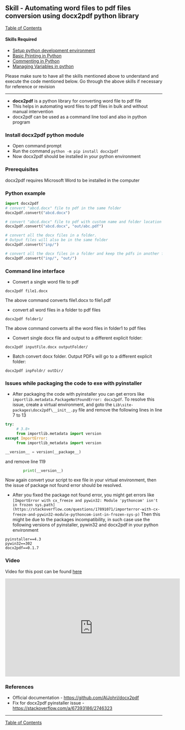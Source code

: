 ## Skill - Automating word files to pdf files conversion using docx2pdf python library

[Table of Contents](https://nagasudhir.blogspot.com/2020/04/taming-python-table-of-contents.html)

#### Skills Required
* [Setup python development environment](https://nagasudhir.blogspot.com/2020/04/setup-python-development-environment_14.html)
* [Basic Printing in Python](https://nagasudhir.blogspot.com/2020/04/basic-printing-in-python.html)
* [Commenting in Python](https://nagasudhir.blogspot.com/2020/04/comments-in-python.html)
* [Managing Variables in python](https://nagasudhir.blogspot.com/2020/04/managing-variables-in-python.html)

Please make sure to have all the skills mentioned above to understand and execute the code mentioned below. Go through the above skills if necessary for reference or revision

<hr/>

* **docx2pdf** is a python library for converting word file to pdf file
* This helps in automating word files to pdf files in bulk and without manual intervention 
* docx2pdf can be used as a command line tool and also in python program

### Install docx2pdf python module
* Open command prompt
* Run the command ```python -m pip install docx2pdf```
* Now docx2pdf should be installed in your python environment

### Prerequisites
docx2pdf requires Microsoft Word to be installed in the computer

### Python example
```python
import docx2pdf
# convert "abcd.docx" file to pdf in the same folder
docx2pdf.convert("abcd.docx")

# convert "abcd.docx" file to pdf with custom name and folder location
docx2pdf.convert("abcd.docx", "out/abc.pdf")

# convert all the docx files in a folder. 
# Output files will also be in the same folder
docx2pdf.convert("inp/")

# convert all the docx files in a folder and keep the pdfs in another folder
docx2pdf.convert("inp/", "out/")
```

### Command line interface
* Convert a single word file to pdf
```batch
docx2pdf file1.docx
```
The above command converts file1.docx to file1.pdf 
* convert all word files in a folder to pdf files
```batch
docx2pdf folder1/
```
The above command converts all the word files in folder1 to pdf files
* Convert single docx file and output to a different explicit folder:
```batch
docx2pdf inputFile.docx outputFolder/
```
* Batch convert docx folder. Output PDFs will go to a different explicit folder:
```batch
docx2pdf inpFoldr/ outDir/
```

### Issues while packaging the code to exe with pyinstaller
* After packaging the code with pyinstaller you can get errors like ```
importlib.metadata.PackageNotFoundError: docx2pdf```. To resolve this issue, create a virtual environment, and goto the ```Lib\site-packages\docx2pdf\__init__.py``` file and remove the following lines in line 7 to 13 
```python
try:
     # 3.8+
     from importlib.metadata import version
except ImportError:
     from importlib_metadata import version

__version__ = version(__package__)
```
and remove line 119
```python
        print(__version__)
```
Now again convert your script to exe file in your virtual environment, then the issue of package not found error should be resolved. 
* After you fixed the package not found error, you might get errors like ```[ImportError with cx_freeze and pywin32: Module 'pythoncom' isn't in frozen sys.path](https://stackoverflow.com/questions/17891071/importerror-with-cx-freeze-and-pywin32-module-pythoncom-isnt-in-frozen-sys-p)```
Then this might be due to the packages incompatibility, in such case use the following versions of pyinstaller, pywin32 and docx2pdf in your python environment
```
pyinstaller==4.3
pywin32==302
docx2pdf==0.1.7
```

### Video
Video for this post can be found [here](https://youtu.be/RxBDJZhQ_D4)

<iframe width="560" height="315" src="https://www.youtube.com/embed/RxBDJZhQ_D4" title="YouTube video player" frameborder="0" allow="accelerometer; autoplay; clipboard-write; encrypted-media; gyroscope; picture-in-picture" allowfullscreen></iframe>

### References
* Official documentation - https://github.com/AlJohri/docx2pdf
* Fix for docx2pdf pyinstaller issue - https://stackoverflow.com/a/67393186/2746323

<hr/>

[Table of Contents](https://nagasudhir.blogspot.com/2020/04/taming-python-table-of-contents.html)




<!--stackedit_data:
eyJoaXN0b3J5IjpbNDUzMjUzOTMwLDE3NDMyMDY4OTksLTExND
g1NTM1NSwtMTE5ODg0NjUxNCwtMTY3NjM2NjE4MywtMTA0MjM3
MTU4NV19
-->